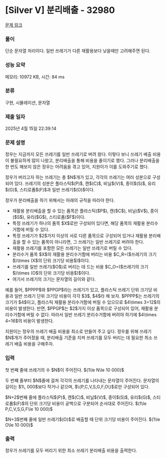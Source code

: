 # [Silver V] 분리배출 - 32980 

[문제 링크](https://www.acmicpc.net/problem/32980) 

### 풀이

단순 문자열 처리이다. 일반 쓰레기가 다른 재활용보다 낮을때만 고려해주면 된다.

### 성능 요약

메모리: 10972 KB, 시간: 84 ms

### 분류

구현, 시뮬레이션, 문자열

### 제출 일자

2025년 4월 15일 22:39:14

### 문제 설명

<p>정우는 지금까지 모든 쓰레기를 일반 쓰레기로 버려 왔다. 이렇다 보니 쓰레기 배출 비용이 불필요하게 많이 나왔고, 분리배출을 통해 비용을 줄이기로 했다. 그러나 분리배출을 한 번도 해보지 않은 정우는 어려움을 겪고 있어, 지원이가 이를 도와주기로 했다.</p>

<p>정우가 버리고자 하는 쓰레기는 총 $N$개가 있고, 각각의 쓰레기는 여러 성분으로 구성되어 있다. 쓰레기의 성분은 플라스틱$(P)$, 캔$(C)$, 비닐$(V)$, 종이$(S)$, 유리$(G)$, 스티로폼$(F)$과 일반 쓰레기$(O)$이다.</p>

<p>정우가 분리배출을 하기 위해서는 아래의 규칙을 따라야 한다.</p>

<ul>
	<li>재활용 분리배출을 할 수 있는 품목은 플라스틱($P$), 캔($C$), 비닐($V$), 종이($S$), 유리($G$), 스티로폼($F$)이다.</li>
	<li>특정 쓰레기가 하나의 품목 $X$로만 구성되어 있다면, 해당 품목의 재활용 분리수거함에 버릴 수 있다.</li>
	<li>특정 쓰레기가 $2$가지 이상의 서로 다른 품목으로 구성되어 있거나 재활용 분리배출을 할 수 있는 품목이 아니라면, 그 쓰레기는 일반 쓰레기로 버려야 한다.</li>
	<li>재활용 쓰레기를 포함한 모든 쓰레기는 일반 쓰레기로 버릴 수 있다.</li>
	<li>분리수거 품목 $X$의 재활용 분리수거함에 버리는 비용 $C_R=($쓰레기의 크기$)\times (X$의 단위 크기당 비용$)$이다.</li>
	<li>쓰레기를 일반 쓰레기($O$)로 버리는 데 드는 비용 $C_O=($쓰레기의 크기$)\times (O$의 단위 크기당 비용$)$이다.</li>
	<li>여기서 쓰레기의 크기는 문자열의 길이와 같다.</li>
</ul>

<p>예를 들어, $PPPP$와 $PPGP$라는 쓰레기가 있고, 플라스틱 쓰레기 단위 크기당 비용과 일반 쓰레기 단위 크기당 비용이 각각 $3$, $4$라 해 보자. $PPPP$는 쓰레기의 크기가 $4$이고, 플라스틱 재활용 분리수거함에 버릴 수 있으므로 $4\times 3=12$의 비용이 발생한다. 반면, $PPGP$는 $2$가지 이상 품목으로 구성되어 있어, 재활용 분리수거함에 버릴 수 없다. 따라서 일반 쓰레기 분리수거함에 버려야 하기에 $4\times 4=16$의 비용이 발생한다.</p>

<p>지원이는 정우의 쓰레기 배출 비용을 최소로 만들어 주고 싶다. 정우를 위해 쓰레기 $N$개가 주어졌을 때, 분리배출 기준을 지켜 쓰레기를 모두 버리는 데 필요한 최소 쓰레기 배출 비용을 구해주자.</p>

### 입력 

 <p>첫 번째 줄에 쓰레기의 수 $N$이 주어진다. $(1\le N\le 10 000)$</p>

<p>두 번째 줄부터 $N$줄에 걸쳐 각각의 쓰레기를 나타내는 문자열이 주어진다. 문자열의 길이는 $1\, 000$보다 작거나 같으며, $\{P,C,V,S,G,F,O\}$로만 구성되어 있다.</p>

<p>$N+2$번째 줄에 플라스틱$(P)$, 캔$(C)$, 비닐$(V)$, 종이$(S)$, 유리$(G)$, 스티로폼$(F)$의 단위 크기당 비용이 공백으로 구분되어 순서대로 주어진다. $(1\le P,C,V,S,G,F\le 10 000)$</p>

<p>$N+3$번째 줄에 일반 쓰레기$(O)$로 배출할 때 단위 크기당 비용이 주어진다. $(1\le O\le 10 000)$</p>

### 출력 

 <p>정우가 쓰레기를 모두 버리기 위한 최소 쓰레기 분리배출 비용을 출력한다.</p>

